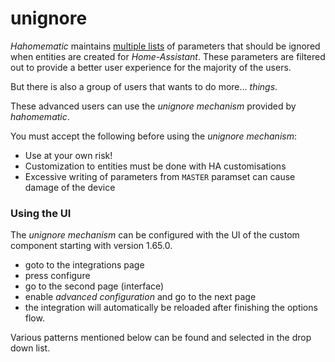 # unignore

_Hahomematic_ maintains [multiple lists](https://github.com/sukramj/hahomematic/blob/devel/hahomematic/caches/visibility.py#L86) of parameters that should be ignored when entities are created for _Home-Assistant_.
These parameters are filtered out to provide a better user experience for the majority of the users.

But there is also a group of users that wants to do more... _things_.

These advanced users can use the _unignore mechanism_ provided by _hahomematic_.

You must accept the following before using the _unignore mechanism_:

- Use at your own risk!
- Customization to entities must be done with HA customisations
- Excessive writing of parameters from `MASTER` paramset can cause damage of the device

### Using the UI

The _unignore mechanism_ can be configured with the UI of the custom component starting with version 1.65.0.

- goto to the integrations page
- press configure
- go to the second page (interface)
- enable _advanced configuration_ and go to the next page
- the integration will automatically be reloaded after finishing the options flow.

Various patterns mentioned below can be found and selected in the drop down list.
